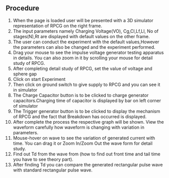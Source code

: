 ## Procedure

1. When the page is loaded user will be presented with a 3D simulator representation of RPCG on the right frame.
2. The input parameters namely Charging Voltage(VO), Cg,Cl,Lf,Ll, No of stages(N),Rt are displayed with default values on the other frame.
3. The user can conduct the experiment with the default values,However the parameters can also be changed and the experiment performed.
4. Drag your mouse to see the impulse voltage generator testing apparatus in details. You can also zoom in it by scrolling your mouse for detail study of RPCG.
5. After completing detail study of RPCG, set the value of voltage and sphere gap
6. Click on start Experiment
7. Then click on ground switch to give supply to RPCG and you can see it in simulator
8. The Charge Capacitor button is to be clicked to charge generator capacitors.Charging time of capacitor is displayed by bar on left corner of simulator
9. The Trigger generator button is to be clicked to display the mechanism of RPCG and the fact that Breakdown has occurred is displayed.
10. After complete the process the respective graph will be shown. View the waveform carefully how waveform is changing with variation in parameters.
11. Mouse-hover on wave to see the variation of generated current with time. You can drag it or Zoom In/Zoom Out the wave form for detail study.
12. Find out Td from the wave from (how to find out front time and tail time you have to see theory part).
13. After finding Td you can compare the generated rectangular pulse wave with standard rectangular pulse wave.